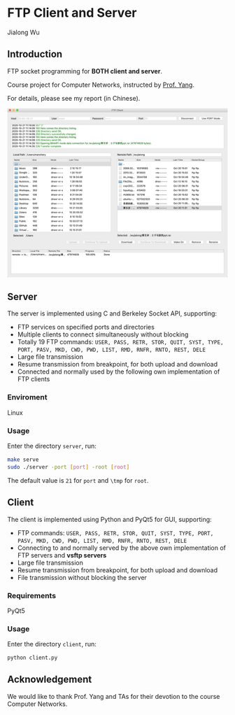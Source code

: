 # FTP Client and Server

Jialong Wu

## Introduction

FTP socket programming for **BOTH client and server**. 

Course project for Computer Networks, instructed by [Prof. Yang](http://tns.thss.tsinghua.edu.cn/~yangzheng/).

For details, please see my report (in Chinese).

<p align="center">
  <img src="figures/client.png" alt="client-demo" width="600px" />
</p>

## Server

The server is implemented using C and Berkeley Socket API, supporting:

- FTP services on specified ports and directories
- Multiple clients to connect simultaneously without blocking
- Totally 19 FTP commands: `USER, PASS, RETR, STOR, QUIT, SYST, TYPE, PORT, PASV, MKD, CWD, PWD, LIST, RMD, RNFR, RNTO, REST, DELE`
- Large file transmission
- Resume transmission from breakpoint, for both upload and download
- Connected and normally used by the following own implementation of FTP clients

### Enviroment

Linux

### Usage

Enter the directory `server`, run:

````bash
make serve
sudo ./server -port [port] -root [root]
````

The default value is `21` for `port` and `\tmp` for `root`. 

## Client

The client is implemented using Python and PyQt5 for GUI, supporting:

- FTP commands: `USER, PASS, RETR, STOR, QUIT, SYST, TYPE, PORT, PASV, MKD, CWD, PWD, LIST, RMD, RNFR, RNTO, REST, DELE`
- Connecting to and normally served by the above own implementation of FTP servers and **vsftp servers**
- Large file transmission
- Resume transmission from breakpoint, for both upload and download
- File transmission without blocking the server

### Requirements

PyQt5
### Usage

Enter the directory `client`, run:

```bash
python client.py
```
## Acknowledgement

We would like to thank Prof. Yang and TAs for their devotion to the course Computer Networks.



